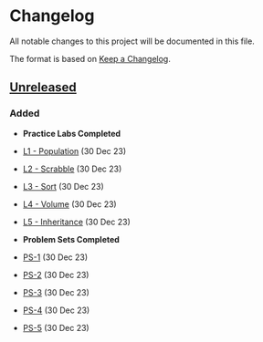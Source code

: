 # Changelog

All notable changes to this project will be documented in this file.

The format is based on [Keep a Changelog](https://keepachangelog.com/en/1.0.0/).

## [Unreleased](https://github.com/smcnab1/cs50-23-24/compare/...HEAD)

### Added
- **Practice Labs Completed**
- [L1 - Population](https://github.com/smcnab1/cs50-23-24/tree/main/Practice%20Labs/L1-Population) (30 Dec 23)
- [L2 - Scrabble](https://github.com/smcnab1/cs50-23-24/tree/main/Practice%20Labs/L2-Scrabble) (30 Dec 23)
- [L3 - Sort](https://github.com/smcnab1/cs50-23-24/tree/main/Practice%20Labs/L3-Sort) (30 Dec 23)
- [L4 - Volume](https://github.com/smcnab1/cs50-23-24/tree/main/Practice%20Labs/L4-Volume) (30 Dec 23)
- [L5 - Inheritance](https://github.com/smcnab1/cs50-23-24/tree/main/Practice%20Labs/L5-Inheritance) (30 Dec 23)

- **Problem Sets Completed**
- [PS-1](https://github.com/smcnab1/cs50-23-24/tree/main/Problem%20Sets/PS-1) (30 Dec 23)
- [PS-2](https://github.com/smcnab1/cs50-23-24/tree/main/Problem%20Sets/PS-2) (30 Dec 23)
- [PS-3](https://github.com/smcnab1/cs50-23-24/tree/main/Problem%20Sets/PS-3) (30 Dec 23)
- [PS-4](https://github.com/smcnab1/cs50-23-24/tree/main/Problem%20Sets/PS-4) (30 Dec 23)
- [PS-5](https://github.com/smcnab1/cs50-23-24/tree/main/Problem%20Sets/PS-5) (30 Dec 23)
